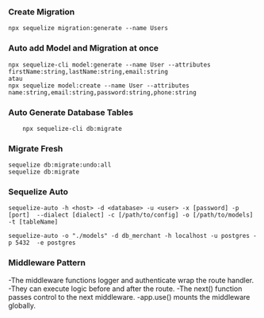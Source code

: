 ### Create Migration

```
npx sequelize migration:generate --name Users
```

### Auto add Model and Migration at once

```
npx sequelize-cli model:generate --name User --attributes firstName:string,lastName:string,email:string
atau
npx sequelize model:create --name User --attributes name:string,email:string,password:string,phone:string
```

### Auto Generate Database Tables

```
    npx sequelize-cli db:migrate
```

### Migrate Fresh

```
sequelize db:migrate:undo:all
sequelize db:migrate
```

### Sequelize Auto

```
sequelize-auto -h <host> -d <database> -u <user> -x [password] -p [port]  --dialect [dialect] -c [/path/to/config] -o [/path/to/models] -t [tableName]

sequelize-auto -o "./models" -d db_merchant -h localhost -u postgres -p 5432  -e postgres
```

### Middleware Pattern

-The middleware functions logger and authenticate wrap the route handler.
-They can execute logic before and after the route.
-The next() function passes control to the next middleware.
-app.use() mounts the middleware globally.
